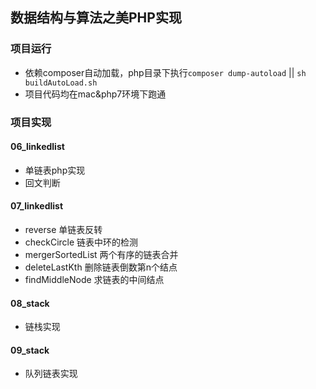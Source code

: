 ## 数据结构与算法之美PHP实现

### 项目运行
* 依赖composer自动加载，php目录下执行`composer dump-autoload` || `sh buildAutoLoad.sh`
* 项目代码均在mac&php7环境下跑通

### 项目实现
#### 06_linkedlist
* 单链表php实现
* 回文判断

#### 07_linkedlist
* reverse 单链表反转
* checkCircle 链表中环的检测
* mergerSortedList 两个有序的链表合并
* deleteLastKth 删除链表倒数第n个结点
* findMiddleNode 求链表的中间结点

#### 08_stack
* 链栈实现

#### 09_stack
* 队列链表实现